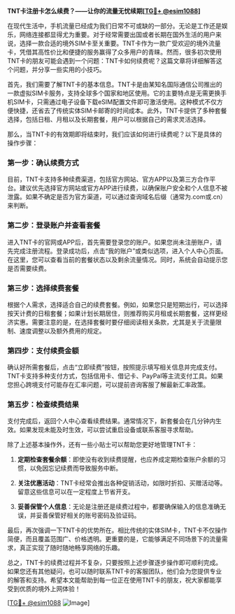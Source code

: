 **TNT卡注册卡怎么续费？——让你的流量无忧续期[[TG💪+ @esim1088](https://t.me/s/esim1088)]**

在现代生活中，手机流量已经成为我们日常不可或缺的一部分。无论是工作还是娱乐，网络连接都显得尤为重要。对于经常需要出国或者长期在国外生活的用户来说，选择一款合适的境外SIM卡至关重要。TNT卡作为一款广受欢迎的境外流量卡，凭借其高性价比和便捷的服务赢得了众多用户的青睐。然而，很多初次使用TNT卡的朋友可能会遇到一个问题：TNT卡如何续费呢？这篇文章将详细解答这个问题，并分享一些实用的小技巧。

首先，我们需要了解TNT卡的基本信息。TNT卡是由某知名国际通信公司推出的一款虚拟SIM卡服务，支持全球多个国家和地区使用。它的主要特点是无需更换手机SIM卡，只需通过电子设备下载eSIM配置文件即可激活使用。这种模式不仅方便快捷，还省去了传统实体SIM卡邮寄的时间成本。此外，TNT卡提供了多种套餐选择，包括日租、月租以及长期套餐，用户可以根据自己的需求灵活选择。

那么，当TNT卡的有效期即将结束时，我们应该如何进行续费呢？以下是具体的操作步骤：

### 第一步：确认续费方式

目前，TNT卡支持多种续费渠道，包括官方网站、官方APP以及第三方合作平台。建议优先选择官方网站或官方APP进行续费，以确保账户安全和个人信息不被泄露。如果不确定是否为官方渠道，可以通过查询域名后缀（通常为.com或.cn）来判断。

### 第二步：登录账户并查看套餐

进入TNT卡的官网或APP后，首先需要登录您的账户。如果您尚未注册账户，请先完成注册流程。登录成功后，点击“我的账户”或类似选项，进入个人中心页面。在这里，您可以查看当前的套餐状态以及剩余流量情况。同时，系统会自动提示您是否需要续费。

### 第三步：选择续费套餐

根据个人需求，选择适合自己的续费套餐。例如，如果您只是短期出行，可以选择按天计费的日租套餐；如果计划长期居住，则推荐购买月租或长期套餐，这样更经济实惠。需要注意的是，在选择套餐时要仔细阅读相关条款，尤其是关于流量限制、速度调整以及额外费用的规定。

### 第四步：支付续费金额

确认好所需套餐后，点击“立即续费”按钮，按照提示填写相关信息并完成支付。TNT卡支持多种支付方式，包括信用卡、借记卡、PayPal等主流支付工具。如果您担心跨境支付可能存在汇率问题，可以提前咨询客服了解最新汇率政策。

### 第五步：检查续费结果

支付完成后，返回个人中心查看续费结果。通常情况下，新套餐会在几分钟内生效。如果发现未能及时生效，可以尝试重启设备或联系客服寻求帮助。

除了上述基本操作外，还有一些小贴士可以帮助您更好地管理TNT卡：

1. **定期检查套餐余额**：即使没有收到续费提醒，也应养成定期检查账户余额的习惯，以免因忘记续费而导致服务中断。
   
2. **关注优惠活动**：TNT卡经常会推出各种促销活动，如限时折扣、买赠活动等。留意这些信息可以在一定程度上节省开支。

3. **妥善保管个人信息**：无论是注册还是续费过程中，都要确保输入的信息准确无误，并妥善保管好相关的账号密码及验证码。

最后，再次强调一下TNT卡的优势所在。相比传统的实体SIM卡，TNT卡不仅操作简便，而且覆盖范围广、价格透明。更重要的是，它能够满足不同场景下的流量需求，真正实现了随时随地畅享网络的乐趣。

总之，TNT卡的续费过程并不复杂，只要按照上述步骤逐步操作即可顺利完成。如果您还有其他疑问，也可以随时联系TNT卡的客服团队，他们会为您提供专业的解答和支持。希望本文能帮助到每一位正在使用TNT卡的朋友，祝大家都能享受到优质的境外上网体验！

[[TG💪+ @esim1088](https://t.me/s/esim1088) ![Image](https://i.postimg.cc/4NQfJmqS/Snipaste-2025-05-13-00-14-12.png)]